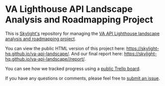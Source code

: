 # VA Lighthouse API Landscape Analysis and Roadmapping Project
This is [Skylight's](https://skylight.digital/) repository for managing the [VA API Lighthouse landscape analysis and roadmapping project](https://github.com/department-of-veterans-affairs/VA-Micropurchase-Repo/issues/19).

You can view the public HTML version of this project here: https://skylight-hq.github.io/va-api-landscape/. And our final report here: https://skylight-hq.github.io/va-api-landscape//report/.

You can see how we tracked progress using a [public Trello board](https://trello.com/b/VcBEnHP5/va-lighthouse-api-landscape-analysis-and-near-term-roadmap-project).

If you have any questions or comments, please feel free to [submit an issue](https://github.com/skylight-hq/va-api-landscape/issues).
